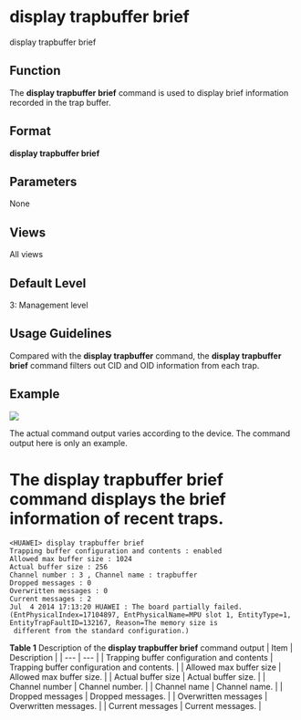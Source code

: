 display trapbuffer brief
========================

display trapbuffer brief

Function
--------



The **display trapbuffer brief** command is used to display brief information recorded in the trap buffer.




Format
------

**display trapbuffer brief**


Parameters
----------

None

Views
-----

All views


Default Level
-------------

3: Management level


Usage Guidelines
----------------

Compared with the **display trapbuffer** command, the **display trapbuffer brief** command filters out CID and OID information from each trap.


Example
-------

![](../public_sys-resources/note_3.0-en-us.png) 

The actual command output varies according to the device. The command output here is only an example.


# The display trapbuffer brief command displays the brief information of recent traps.
```
<HUAWEI> display trapbuffer brief
Trapping buffer configuration and contents : enabled                                                                                
Allowed max buffer size : 1024                                                                                                      
Actual buffer size : 256                                                                                                            
Channel number : 3 , Channel name : trapbuffer                                                                                      
Dropped messages : 0                                                                                                                
Overwritten messages : 0                                                                                                            
Current messages : 2                                                                                                                
Jul  4 2014 17:13:20 HUAWEI : The board partially failed. (EntPhysicalIndex=17104897, EntPhysicalName=MPU slot 1, EntityType=1, EntityTrapFaultID=132167, Reason=The memory size is
 different from the standard configuration.)

```

**Table 1** Description of the **display trapbuffer brief** command output
| Item | Description |
| --- | --- |
| Trapping buffer configuration and contents | Trapping buffer configuration and contents. |
| Allowed max buffer size | Allowed max buffer size. |
| Actual buffer size | Actual buffer size. |
| Channel number | Channel number. |
| Channel name | Channel name. |
| Dropped messages | Dropped messages. |
| Overwritten messages | Overwritten messages. |
| Current messages | Current messages. |